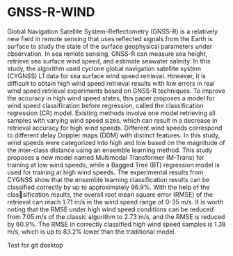 # GNSS-R-WIND
Global Navigation Satellite System-Reflectometry (GNSS-R) is a relatively new field in remote sensing that uses reflected signals from the Earth is surface to study the state of the surface geophysical parameters under observation. In sea remote sensing, GNSS-R can measure sea height, retrieve sea surface wind speed, and estimate seawater salinity. In this study, the algorithm used cyclone global navigation satellite system (CYGNSS) L1 data for sea surface wind speed retrieval. However, it is difficult to obtain high wind speed retrieval results with low errors in real wind speed retrieval experiments based on GNSS-R techniques. To improve the accuracy in high wind speed states, this paper proposes a model for wind speed classification before regression, called the classification regression (CR) model. Existing methods involve one model retrieving all samples with varying wind speed sizes, which can result in a decrease in retrieval accuracy for high wind speeds. Different wind speeds correspond to different delay Doppler
maps (DDM) with distinct features. In this study, wind speeds were categorized
into high and low based on the magnitude of the inter-class distance using an
ensemble learning method. This study proposes a new model named Multimodal
Transformer (M-Trans) for training at low wind speeds, while a Bagged Tree
(BT) regression model is used for training at high wind speeds. The experimental
results from CYGNSS show that the ensemble learning classification results can
be classified correctly by up to approximately 96.9%. With the help of the classification results, the overall root mean square error (RMSE) of the retrieval can
reach 1.71 m/s in the wind speed range of 0-35 m/s. It is worth noting that the
RMSE under high wind speed conditions can be reduced from 7.05 m/s of the
classic algorithm to 2.73 m/s, and the RMSE is reduced by 60.9%. The RMSE
in correctly classified high wind speed samples is 1.38 m/s, which is up to 83.2%
lower than the traditional model. 

Test for git desktop
